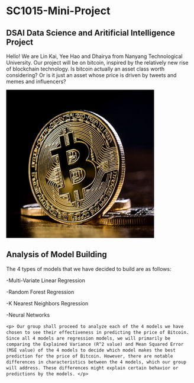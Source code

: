 # SC1015-Mini-Project

<section>
  <h2> DSAI Data Science and Aritificial Intelligence Project </h2>
  <section>
    <p> Hello! We are Lin Kai, Yee Hao and Dhairya from Nanyang Technological University. Our project will be on bitcoin, inspired by the relatively new rise of blockchain technology. Is bitcoin actually an asset class worth considering? Or is it just an asset whose price is driven by tweets and memes and influencers? </p>
    <img src = "Assets/Bitcoin.jpg" style = "width: 400px;">

<section> 
  <h2> Analysis of Model Building </h2>
  <section>
    <p> The 4 types of models that we have decided to build are as follows:
      <p>
      -Multi-Variate Linear Regression
      </p>
      <p>
      -Random Forest Regression
      </p>
      <p>
      -K Nearest Neighbors Regression
      </p>
      <p>
      -Neural Networks
      </p>
    
    <p> Our group shall proceed to analyze each of the 4 models we have chosen to see their effectiveness in predicting the price of Bitcoin. Since all 4 models are regression models, we will primarily be comparing the Explained Variance (R^2 value) and Mean Squared Error (MSE value) of the 4 models to decide which model makes the best prediction for the price of Bitcoin. However, there are notable differences in characteristics between the 4 models, which our group will address. These differences might explain certain behavior or predictions by the models. </p>
    
    
  </section>
   

